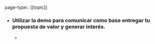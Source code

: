 page-type:: [[topic]]
- ### Utilizar la demo para comunicar como base entregar tu propuesta de valor y generar interés.
  - 


